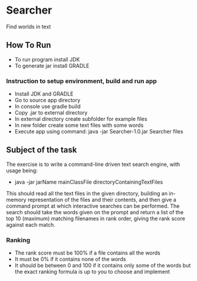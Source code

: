 # Searcher
Find worlds in text

## How To Run
* To run program install JDK
* To generate jar install GRADLE

### Instruction to setup environment, build and run app

* Install JDK and GRADLE
* Go to source app directory
* In console use gradle build
* Copy .jar to external directory
* In external directory create subfolder for example files
* In new folder create some text files with some words
* Execute app using command: java -jar Searcher-1.0.jar Searcher files

## Subject of the task
The exercise is to write a​ ​command-line​ driven text search engine, with usage being: 
* java -jar jarName mainClassFile directoryContainingTextFiles

This should read all the text files in the given directory, building an ​in-memory ​representation of the files and their contents, and then give a command prompt at which interactive searches can be performed.
The search should take the words given on the prompt and return a list of the top 10 (maximum) matching filenames in rank order, giving the rank score against each match.

### Ranking
* The rank score must be 100% if a file contains all the words
* It must be 0% if it contains none of the words
* It should be between 0 and 100 if it contains only some of the words but the exact ranking formula
is up to you to choose and implement


